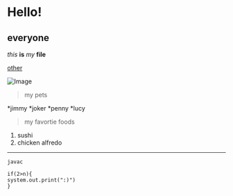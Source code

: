# Hello!
## everyone
*this* **is** *my* **file**

[other](other.md)

![Image](https://encrypted-tbn0.gstatic.com/images?q=tbn:ANd9GcT0KnNu46povUcwKNf8fGiljnFfnD20nwYHd1r44JUikA&s)
> my pets

*jimmy
*joker
*penny
*lucy

> my favortie foods
1. sushi
2. chicken alfredo
---
`javac` 
```
if(2>n){
system.out.print(":)")
}
```
